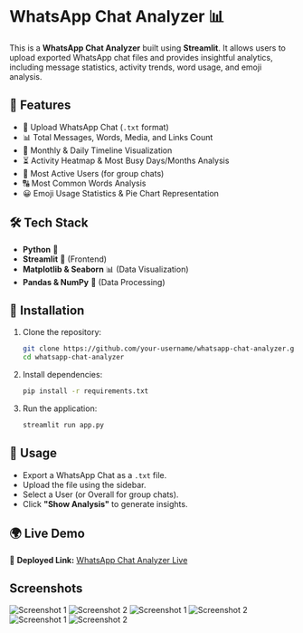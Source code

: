 # WhatsApp Chat Analyzer 📊  

This is a **WhatsApp Chat Analyzer** built using **Streamlit**. It allows users to upload exported WhatsApp chat files and provides insightful analytics, including message statistics, activity trends, word usage, and emoji analysis.  

## 🚀 Features  

- 📂 Upload WhatsApp Chat (`.txt` format)  
- 📊 Total Messages, Words, Media, and Links Count  
- 📅 Monthly & Daily Timeline Visualization  
- ⏳ Activity Heatmap & Most Busy Days/Months Analysis  
- 🏅 Most Active Users (for group chats)  
- 🔠 Most Common Words Analysis  
- 😀 Emoji Usage Statistics & Pie Chart Representation  

## 🛠️ Tech Stack  

- **Python** 🐍  
- **Streamlit** 🎨 (Frontend)  
- **Matplotlib & Seaborn** 📊 (Data Visualization)  
- **Pandas & NumPy** 📄 (Data Processing)  

## 🛂 Installation  

1. Clone the repository:  

   ```sh
   git clone https://github.com/your-username/whatsapp-chat-analyzer.git  
   cd whatsapp-chat-analyzer  
   ```

2. Install dependencies:  

   ```sh
   pip install -r requirements.txt  
   ```

3. Run the application:  

   ```sh
   streamlit run app.py  
   ```

## 📂 Usage  

- Export a WhatsApp Chat as a `.txt` file.  
- Upload the file using the sidebar.  
- Select a User (or Overall for group chats).  
- Click **"Show Analysis"** to generate insights.  

## 🌍 Live Demo  

🔗 **Deployed Link:** [WhatsApp Chat Analyzer Live](https://whatsapp-chat-analyzer-r1eh.onrender.com/)  

## Screenshots
![Screenshot 1](./screenshorts/s1.png)
![Screenshot 2](./screenshorts/s2.png)
![Screenshot 1](./screenshorts/s3.png)
![Screenshot 2](./screenshorts/s4.png)
![Screenshot 1](./screenshorts/s5.png)
![Screenshot 2](./screenshorts/s6.png)